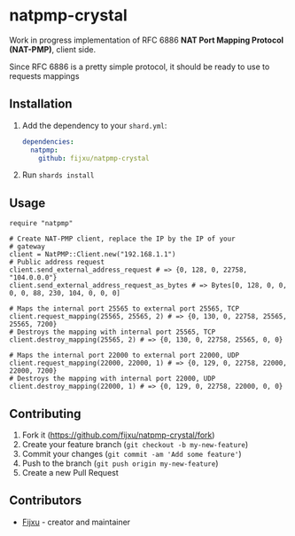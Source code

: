 # natpmp-crystal

Work in progress implementation of RFC 6886 **NAT Port Mapping Protocol (NAT-PMP)**, client side.

Since RFC 6886 is a pretty simple protocol, it should be ready to use to requests mappings

## Installation

1. Add the dependency to your `shard.yml`:

   ```yaml
   dependencies:
     natpmp:
       github: fijxu/natpmp-crystal
   ```

2. Run `shards install`

## Usage

```crystal
require "natpmp"

# Create NAT-PMP client, replace the IP by the IP of your
# gateway
client = NatPMP::Client.new("192.168.1.1")
# Public address request
client.send_external_address_request # => {0, 128, 0, 22758, "104.0.0.0"}
client.send_external_address_request_as_bytes # => Bytes[0, 128, 0, 0, 0, 0, 88, 230, 104, 0, 0, 0]

# Maps the internal port 25565 to external port 25565, TCP
client.request_mapping(25565, 25565, 2) # => {0, 130, 0, 22758, 25565, 25565, 7200}
# Destroys the mapping with internal port 25565, TCP
client.destroy_mapping(25565, 2) # => {0, 130, 0, 22758, 25565, 0, 0}

# Maps the internal port 22000 to external port 22000, UDP
client.request_mapping(22000, 22000, 1) # => {0, 129, 0, 22758, 22000, 22000, 7200}
# Destroys the mapping with internal port 22000, UDP
client.destroy_mapping(22000, 1) # => {0, 129, 0, 22758, 22000, 0, 0}
```

## Contributing

1. Fork it (<https://github.com/fijxu/natpmp-crystal/fork>)
2. Create your feature branch (`git checkout -b my-new-feature`)
3. Commit your changes (`git commit -am 'Add some feature'`)
4. Push to the branch (`git push origin my-new-feature`)
5. Create a new Pull Request

## Contributors

- [Fijxu](https://github.com/fijxu) - creator and maintainer
